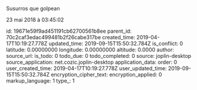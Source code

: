 Susurros que golpean

23 mai 2018 à 03:45:02



id: 19671e59f9ad451191cb62700561b8ee
parent_id: 70c2caf3edac499481b2f26cabe317be
created_time: 2019-04-17T10:19:27.778Z
updated_time: 2019-09-15T15:50:32.784Z
is_conflict: 0
latitude: 0.00000000
longitude: 0.00000000
altitude: 0.0000
author: 
source_url: 
is_todo: 0
todo_due: 0
todo_completed: 0
source: joplin-desktop
source_application: net.cozic.joplin-desktop
application_data: 
order: 0
user_created_time: 2019-04-17T10:19:27.778Z
user_updated_time: 2019-09-15T15:50:32.784Z
encryption_cipher_text: 
encryption_applied: 0
markup_language: 1
type_: 1